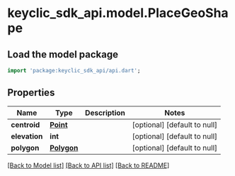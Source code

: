 # keyclic_sdk_api.model.PlaceGeoShape

## Load the model package
```dart
import 'package:keyclic_sdk_api/api.dart';
```

## Properties
Name | Type | Description | Notes
------------ | ------------- | ------------- | -------------
**centroid** | [**Point**](Point.md) |  | [optional] [default to null]
**elevation** | **int** |  | [optional] [default to null]
**polygon** | [**Polygon**](Polygon.md) |  | [optional] [default to null]

[[Back to Model list]](../README.md#documentation-for-models) [[Back to API list]](../README.md#documentation-for-api-endpoints) [[Back to README]](../README.md)


